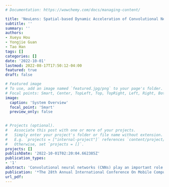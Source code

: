 ```yaml
---
# Documentation: https://wowchemy.com/docs/managing-content/

title: 'NeuLens: Spatial-based Dynamic Acceleration of Convolutional Neural Networks on Edge'
subtitle: ''
summary: ''
authors:
- Xueyu Hou
- Yongjie Guan
- Tao Han
tags: []
categories: []
date: '2022-10-01'
lastmod: 2022-08-17T17:50:12-04:00
featured: true
draft: false

# Featured image
# To use, add an image named `featured.jpg/png` to your page's folder.
# Focal points: Smart, Center, TopLeft, Top, TopRight, Left, Right, BottomLeft, Bottom, BottomRight.
image:
  caption: 'System Overview'
  focal_point: 'Smart'
  preview_only: false
  

# Projects (optional).
#   Associate this post with one or more of your projects.
#   Simply enter your project's folder or file name without extension.
#   E.g. `projects = ["internal-project"]` references `content/project/deep-learning/index.md`.
#   Otherwise, set `projects = []`.
projects: []
publishDate: '2022-10-01T02:20:04.662385Z'
publication_types:
- '1'
abstract: 'Convolutional neural networks (CNNs) play an important role in mobile and edge computing systems for vision-based tasks like object classification and detection. However, state-of-the-art methods on CNN acceleration are trapped in either limited practical latency speed-up on general computing platforms or latency speed-up with severe accuracy loss. In this paper, we propose a spatial-based dynamic CNN acceleration framework, NeuLens, for mobile and edge platforms. Specially, we design a novel dynamic inference mechanism, assemble region-aware convolution (ARAC) supernet, that peels off redundant operations inside CNN models as many as possible based on spatial redundancy and channel slicing. In ARAC supernet, the CNN inference flow is split into multiple independent \textit{micro}-flows, and the computational cost of each can be autonomously adjusted based on its tiled-input content and application requirements. These micro-flows can be loaded into hardware like GPUs as single models. Consequently, its operation reduction can be well translated into latency speed-up and is compatible with hardware-level accelerations like cuDNN. Moreover, the inference accuracy can be well preserved by identifying critical regions on images and processing them in the original resolution with large micro-flow. Based on our evaluation, NeuLens outperforms baseline methods by 47.9% latency reduction with the same accuracy and by 67.9% accuracy improvement under the same latency/memory constraints.'
publication: '*The 28th Annual International Conference On Mobile Computing And Networking (ACM MobiCom)*'
url_pdf:  
---
```


